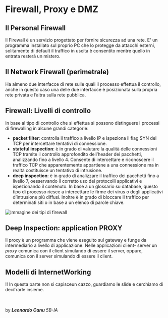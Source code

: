 # Firewall, Proxy e DMZ
## Il Personal Firewall
Il Firewall è un servizio progettato per fornire sicurezza ad una rete. 
E' un programma installato sul proprio PC che lo protegge da attacchi esterni, solitamente di default il traffico in uscita è consentito mentre quello in entrata resterà un mistero.

## Il Network Firewall (perimetrale)
Ha almeno due interfacce di rete sulle quali il processo effettua il controllo, anche in questo caso una delle due interfacce è posizionata sulla propria rete privata e l’altra sulla rete pubblica.

## Firewall: Livelli di controllo
In base al tipo di controllo che si effettua si possono distinguere i processi di firewalling in alcune grandi categorie:
- **packet filter**: controlla il traffico a livello IP e ispeziona il flag SYN del TCP per intercettare tentativi di connessione.
- **stateful inspection**: è in grado di valutare la qualità delle connessioni TCP tramite il controllo approfondito dell’header dei pacchetti, analizzando fino a livello 4. Consente di intercettare e riconoscere il traffico TCP che apparentemente appartiene a una connessione ma in realtà costituisce un tentativo di intrusione.
- **deep inspection**: è in grado di analizzare il traffico dei pacchetti fino a livello 7, oesservando il corretto uso dei protocolli applicativi e ispezionando il contenuto. In base a un glossario su database, questo tipo di processo riesce a intercettare le firme dei virus o degli applicativi d’intrusione più diffusi. Inoltre è in grado di bloccare il traffico per determinati siti o in base a un elenco di parole chiave.

![immagine dei tipi di firewall](../Images/TipiDiFirewall.png "Tipi di FIREWALL")

## Deep Inspection: application PROXY
Il proxy è un programma che viene eseguito sul gateway e funge da intermediario a livello di applicazione. Nelle applicazioni client- server un *proxy* comunica con il client simulando di essere il server, oppure, comunica con il server simulando di essere il client.

## Modelli di InternetWorking
!! In questa parte non si capisceun cazzo, guardiamo le slide e cerchiamo di decifrarle insieme.


<br><br>
by ***Leonardo Canu*** *5B-IA*
